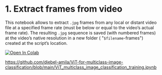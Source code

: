 # 1. Extract frames from video

This notebook allows to extract `.jpg` frames from any local or distant video file at a specified frame rate (must be below or equal to the video’s actual frame rate). The resulting  `.jpg` sequence is saved (with numbered frames) at the video’s native resolution in a new folder ( "`$filename`-frames") created at the script’s location. 

<a target="_blank" href="https://colab.research.google.com/github/djebel-amila/ViT-for-multiclass-image-classification/blob/main/1_extract_frames_from_video/1_extract_frames_from_video.ipynb">
    <img src="https://colab.research.google.com/assets/colab-badge.svg" alt="Open In Colab"/>
</a>

https://github.com/djebel-amila/ViT-for-multiclass-image-classification/blob/main/ViT_multiclass_image_classification_training.ipynb
